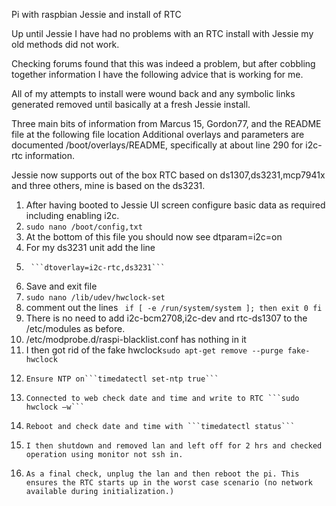 Pi with raspbian Jessie and install of RTC

Up until Jessie I have had no problems with an RTC install with Jessie my old methods did not work.

Checking forums found that this was indeed a problem, but after cobbling together information I have the following advice that is working for me.

All of my attempts to install were wound back and any symbolic links generated removed until basically at a fresh Jessie install.

Three main bits of information from Marcus 15, Gordon77, and the README file at the following file location  Additional overlays and parameters are documented /boot/overlays/README, specifically at about line 290 for i2c-rtc information.

Jessie now supports out of the box RTC based on ds1307,ds3231,mcp7941x and three others, mine is based on the ds3231.

1.	After having booted to Jessie UI screen configure basic data as required including enabling i2c.
2.	```sudo nano /boot/config,txt```
3.	At the bottom of this file you should now see dtparam=i2c=on
4.	For my ds3231 unit add the line 
5.      ```dtoverlay=i2c-rtc,ds3231```
6.	Save and exit file
7.	```sudo nano /lib/udev/hwclock-set```
8.	comment out the lines
          ``` 
        if [ -e /run/system/system ]; then
        exit 0
	fi
        ```
9.	There is no need to add i2c-bcm2708,i2c-dev and rtc-ds1307 to the /etc/modules as before.
10.	/etc/modprobe.d/raspi-blacklist.conf has nothing in it
11.	I then got rid of the fake hwclock```sudo apt-get remove --purge fake-hwclock```
12.     Ensure NTP on```timedatectl set-ntp true```
13.     Connected to web check date and time and write to RTC ```sudo hwclock –w```
14.     Reboot and check date and time with ```timedatectl status```
15.     I then shutdown and removed lan and left off for 2 hrs and checked operation using monitor not ssh in.
16.     As a final check, unplug the lan and then reboot the pi. This ensures the RTC starts up in the worst case scenario (no network available during initialization.)



